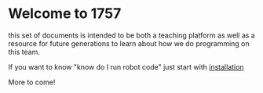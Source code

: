 # Welcome to 1757
this set of documents is intended to be both a teaching platform as well as a resource for future generations to learn about how we do programming on this team.

If you want to know "know do I run robot code" just start with [installation](./installation.md)

More to come! 